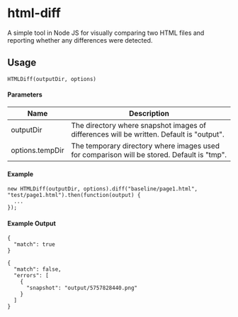 # html-diff

A simple tool in Node JS for visually comparing two HTML files and reporting whether any differences were detected.

## Usage
~~~
HTMLDiff(outputDir, options)
~~~

#### Parameters

| Name                     | Description
| ------------------------ | --------------------------------------------------------------------------------------------------
| outputDir                | The directory where snapshot images of differences will be written. Default is "output".
| options.tempDir          | The temporary directory where images used for comparison will be stored. Default is "tmp".

#### Example
```
new HTMLDiff(outputDir, options).diff("baseline/page1.html", "test/page1.html").then(function(output) {
  ...
});
```

#### Example Output
```
{ 
  "match": true 
}
```
```
{ 
  "match": false, 
  "errors": [ 
    {
      "snapshot": "output/5757828440.png"
    }
  ]
}
```
